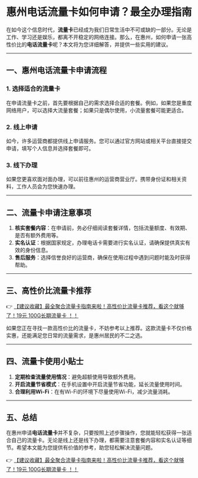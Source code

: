 # 惠州电话流量卡如何申请？最全办理指南

在如今这个信息时代，**流量卡**已经成为我们日常生活中不可或缺的一部分。无论是工作、学习还是娱乐，都离不开稳定的网络连接。那么，在惠州，如何申请一张高性价比的**电话流量卡**呢？本文将为您详细解答，并提供一些实用的建议。

---

## 一、惠州电话流量卡申请流程

### 1. 选择适合的流量卡
在申请流量卡之前，首先要根据自己的需求选择合适的套餐。例如，如果您是重度网络用户，可以选择大流量套餐；如果只是偶尔使用，小流量套餐可能更适合。

### 2. 线上申请
如今，许多运营商都提供线上申请服务。您可以通过官方网站或相关平台直接提交申请，填写个人信息并选择套餐即可。

### 3. 线下办理
如果您更喜欢面对面办理，可以前往惠州的运营商营业厅。携带身份证和相关资料，工作人员会为您快速办理。

---

## 二、流量卡申请注意事项

1. **核实套餐内容**：在申请前，务必仔细阅读套餐详情，包括流量额度、有效期、是否有额外费用等。
2. **实名认证**：根据国家规定，办理电话卡需要进行实名认证，请确保提供真实有效的身份信息。
3. **售后服务**：选择信誉良好的运营商，确保在使用过程中遇到问题时能及时获得帮助。

---

## 三、高性价比流量卡推荐

👉 [【建议收藏】最全聚合流量卡指南来啦！高性价比流量卡推荐，看这个就够了！19元 100G长期流量卡 ！！](https://bit.ly/Liuliangka)

如果您正在寻找一款高性价比的流量卡，不妨参考以上推荐。这款流量卡不仅价格实惠，还能满足您日常的流量需求，是惠州居民的不二之选。

---

## 四、流量卡使用小贴士

1. **定期检查流量使用情况**：避免超额使用导致额外费用。
2. **开启流量节省模式**：在手机设置中开启流量节省功能，延长流量使用时间。
3. **合理利用Wi-Fi**：在有Wi-Fi的环境下尽量使用Wi-Fi，减少流量消耗。

---

## 五、总结

在惠州申请**电话流量卡**并不复杂，只要按照上述步骤操作，您就能轻松获得一张适合自己的流量卡。无论是线上还是线下办理，都需要注意套餐内容和实名认证等细节。希望本文能为您提供有价值的参考，助您轻松解决流量问题。

👉 [【建议收藏】最全聚合流量卡指南来啦！高性价比流量卡推荐，看这个就够了！19元 100G长期流量卡 ！！](https://bit.ly/Liuliangka)